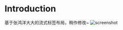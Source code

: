 
Introduction
============
基于张鸿洋大大的流式标签布局，稍作修改~
![screenshot](https://github.com/Shinfy/FlowLayout/blob/master/ScreenShot.png "screenshot")
